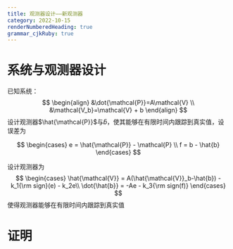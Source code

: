 ```yaml
---
title: 观测器设计——新观测器
category: 2022-10-15
renderNumberedHeading: true
grammar_cjkRuby: true
---
```


# 系统与观测器设计
已知系统：
$$
\begin{align}
&\dot{\mathcal{P}}=A\mathcal{V} \\
&\mathcal{V_b}=\mathcal{V} + b
\end{align}
$$
设计观测器$\hat{\mathcal{P}}$与$\hat{b}$，使其能够在有限时间内跟踪到真实值，设误差为

$$
\begin{cases}
e = \hat{\mathcal{P}} - \mathcal{P} \\
f = b - \hat{b}
\end{cases}
$$

设计观测器为
$$
\begin{cases}
\hat{\mathcal{V}} =  A(\hat{\mathcal{V}}_b-\hat{b}) - k_1{\rm sign}(e) - k_2e\\
\dot{\hat{b}} = -Ae - k_3{\rm sign(f)}
\end{cases}
$$
使得观测器能够在有限时间内跟踪到真实值

# 证明
